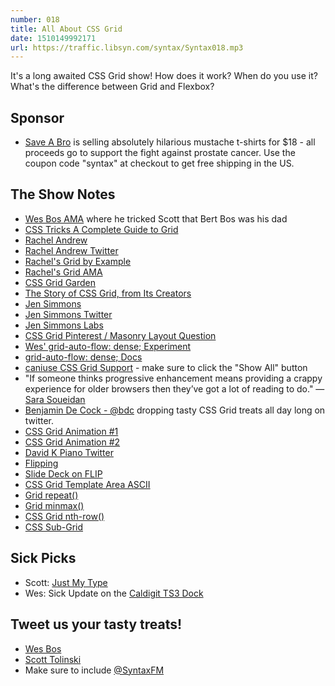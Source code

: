 ```yaml
---
number: 018
title: All About CSS Grid
date: 1510149992171
url: https://traffic.libsyn.com/syntax/Syntax018.mp3
---
```


It's a long awaited CSS Grid show! How does it work? When do you use it? What's the difference between Grid and Flexbox?

## Sponsor

- [Save A Bro](https://saveabro.com/) is selling absolutely hilarious mustache t-shirts for $18 - all proceeds go to support the fight against prostate cancer. Use the coupon code "syntax" at checkout to get free shipping in the US.

## The Show Notes

- [Wes Bos AMA](https://dev.to/wesbos/im-wes-bos-ask-me-anything/comments) where he tricked Scott that Bert Bos was his dad
- [CSS Tricks A Complete Guide to Grid](https://css-tricks.com/snippets/css/complete-guide-grid/)
- [Rachel Andrew](https://rachelandrew.co.uk/)
- [Rachel Andrew Twitter](https://twitter.com/rachelandrew)
- [Rachel's Grid by Example](https://gridbyexample.com/)
- [Rachel's Grid AMA](https://github.com/rachelandrew/cssgrid-ama)
- [CSS Grid Garden](http://cssgridgarden.com/)
- [The Story of CSS Grid, from Its Creators](https://alistapart.com/article/the-story-of-css-grid-from-its-creators)
- [Jen Simmons](http://jensimmons.com/)
- [Jen Simmons Twitter](https://twitter.com/jensimmons)
- [Jen Simmons Labs](http://labs.jensimmons.com/)
- [CSS Grid Pinterest / Masonry Layout Question](https://github.com/rachelandrew/cssgrid-ama/issues/19)
- [Wes' grid-auto-flow: dense; Experiment](https://twitter.com/wesbos/status/926119942197522433)
- [grid-auto-flow: dense; Docs](https://developer.mozilla.org/en-US/docs/Web/CSS/grid-auto-flow)
- [caniuse CSS Grid Support](caniuse.com/#search=grid) - make sure to click the "Show All" button
- "If someone thinks progressive enhancement means providing a crappy experience for older browsers then they’ve got a lot of reading to do." — [Sara Soueidan](https://twitter.com/SaraSoueidan/status/927150129257250817)
- [Benjamin De Cock - @bdc](https://twitter.com/bdc) dropping tasty CSS Grid treats all day long on twitter.
- [CSS Grid Animation #1](https://twitter.com/wesbos/status/925420897028202498)
- [CSS Grid Animation #2](https://twitter.com/wesbos/status/925422255601016832)
- [David K Piano Twitter](https://twitter.com/davidkpiano?lang=en)
- [Flipping](https://github.com/davidkpiano/flipping)
- [Slide Deck on FLIP](http://slides.com/davidkhourshid/flipping#/)
- [CSS Grid Template Area ASCII](https://mozilladevelopers.github.io/playground/css-grid/08-template-areas/)
- [Grid repeat()](https://developer.mozilla.org/en-US/docs/Web/CSS/repeat)
- [Grid minmax()](https://developer.mozilla.org/en-US/docs/Web/CSS/minmax)
- [CSS Grid nth-row()](https://github.com/w3c/csswg-drafts/issues/1943)
- [CSS Sub-Grid](https://rachelandrew.co.uk/archives/2017/07/20/why-display-contents-is-not-css-grid-layout-subgrid/)

## Sick Picks

- Scott: [Just My Type](https://www.amazon.com/gp/product/1592407463/ref=as_li_tl?ie=UTF8&camp=1789&creative=9325&creativeASIN=1592407463&linkCode=as2&tag=leveluptuts01-20&linkId=cda796c9ea5df1225e445ff4d0368cb1)
- Wes: Sick Update on the [Caldigit TS3 Dock](http://www.caldigit.com/)

## Tweet us your tasty treats!

- [Wes Bos](https://twitter.com/wesbos)
- [Scott Tolinski](https://twitter.com/stolinski)
- Make sure to include [@SyntaxFM](https://twitter.com/SyntaxFM)
